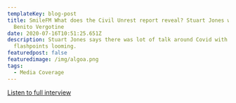 ```yaml
---
templateKey: blog-post
title: SmileFM What does the Civil Unrest report reveal? Stuart Jones with
  Benito Vergotine
date: 2020-07-16T10:51:25.651Z
description: Stuart Jones says there was lot of talk around Covid with potential
  flashpoints looming.
featuredpost: false
featuredimage: /img/algoa.png
tags:
  - Media Coverage
---
```

[Listen to full interview](https://echocast.fabrik.fm/Vy8GX0m2442NP3)